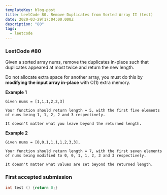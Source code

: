 ```yaml
---
templateKey: blog-post
title: LeetCode 80. Remove Duplicates from Sorted Array II (test)
date: 2020-03-29T17:04:00.000Z
description: "80"
tags:
  - leetcode
---
```

### LeetCode #80

Given a sorted array nums, remove the duplicates in-place such that duplicates appeared at most twice and return the new length.

Do not allocate extra space for another array, you must do this by **modifying the input array in-place** with O(1) extra memory.

**Example 1**
```
Given nums = [1,1,1,2,2,3]

Your function should return length = 5, with the first five elements of nums being 1, 1, 2, 2 and 3 respectively.

It doesn't matter what you leave beyond the returned length.
```

**Example 2**
```
Given nums = [0,0,1,1,1,1,2,3,3],

Your function should return length = 7, with the first seven elements of nums being modified to 0, 0, 1, 1, 2, 3 and 3 respectively.

It doesn't matter what values are set beyond the returned length.
```
<!--more-->

### First accepted submission

```cpp
int test () {return 0;}
```


